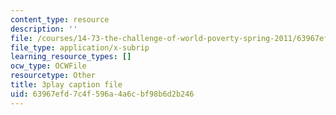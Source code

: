 ```yaml
---
content_type: resource
description: ''
file: /courses/14-73-the-challenge-of-world-poverty-spring-2011/63967efd7c4f596a4a6cbf98b6d2b246_FLwiEHSEQt8.srt
file_type: application/x-subrip
learning_resource_types: []
ocw_type: OCWFile
resourcetype: Other
title: 3play caption file
uid: 63967efd-7c4f-596a-4a6c-bf98b6d2b246
---
```

